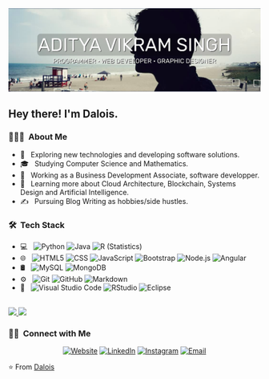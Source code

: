 

<img src="https://raw.githubusercontent.com/AVS1508/AVS1508/master/assets/Aditya%20Vikram%20Singh%20Banner.png">

<h2> Hey there! I'm Dalois.</h2>

<h3> 👨🏻‍💻 &nbsp;About Me </h3>

- 🤔 &nbsp; Exploring new technologies and developing software solutions.
- 🎓 &nbsp; Studying Computer Science and Mathematics.
- 💼 &nbsp; Working as a Business Development Associate, software developper.
- 🌱 &nbsp; Learning more about Cloud Architecture, Blockchain, Systems Design and Artificial Intelligence.
- ✍️ &nbsp; Pursuing Blog Writing as hobbies/side hustles.

<h3> 🛠 &nbsp;Tech Stack</h3>

- 💻 &nbsp;
  ![Python](https://img.shields.io/badge/-Python-333333?style=flat&logo=python)
  ![Java](https://img.shields.io/badge/-Java-333333?style=flat&logo=Java&logoColor=007396)
  ![R (Statistics)](https://img.shields.io/badge/-R-333333?style=flat&logo=R&logoColor=276DC3)
- 🌐 &nbsp;
  ![HTML5](https://img.shields.io/badge/-HTML5-333333?style=flat&logo=HTML5)
  ![CSS](https://img.shields.io/badge/-CSS-333333?style=flat&logo=CSS3&logoColor=1572B6)
  ![JavaScript](https://img.shields.io/badge/-JavaScript-333333?style=flat&logo=javascript)
  ![Bootstrap](https://img.shields.io/badge/-Bootstrap-333333?style=flat&logo=bootstrap&logoColor=563D7C)
  ![Node.js](https://img.shields.io/badge/-Node.js-333333?style=flat&logo=node.js)
  ![Angular](https://img.shields.io/badge/-angular-333333?style=flat&logo=angular)
- 🛢 &nbsp;
  ![MySQL](https://img.shields.io/badge/-MySQL-333333?style=flat&logo=mysql)
  ![MongoDB](https://img.shields.io/badge/-MongoDB-333333?style=flat&logo=mongodb)
- ⚙️ &nbsp;
  ![Git](https://img.shields.io/badge/-Git-333333?style=flat&logo=git)
  ![GitHub](https://img.shields.io/badge/-GitHub-333333?style=flat&logo=github)
  ![Markdown](https://img.shields.io/badge/-Markdown-333333?style=flat&logo=markdown)
- 🔧 &nbsp;
  ![Visual Studio Code](https://img.shields.io/badge/-Visual%20Studio%20Code-333333?style=flat&logo=visual-studio-code&logoColor=007ACC)
  ![RStudio](https://img.shields.io/badge/-RStudio-333333?style=flat&logo=rstudio)
  ![Eclipse](https://img.shields.io/badge/-Eclipse-333333?style=flat&logo=eclipse-ide&logoColor=2C2255)

<br/>

<a href="https://github.com/Dalois-30">
  <img height="180em" src="https://github-readme-stats.vercel.app/api?username=Dalois-30&theme=buefy&show_icons=true" />
  <img height="180em" src="https://github-readme-stats.vercel.app/api/top-langs/?username=Dalois-30&theme=buefy&layout=compact" />
</a>

<br/>

<h3> 🤝🏻 &nbsp;Connect with Me </h3>

<p align="center">
<a href="https://www.daltek.com/"><img alt="Website" src="https://img.shields.io/badge/Website-www.daltek.com-blue?style=flat-square&logo=google-chrome"></a>
<a href="https://www.linkedin.com/in/nguenang-tapi-claude-dalois/"><img alt="LinkedIn" src="https://img.shields.io/badge/LinkedIn-ClaudeNguenang-blue?style=flat-square&logo=linkedin"></a>
<a href="https://www.instagram.com/claudetapi/"><img alt="Instagram" src="https://img.shields.io/badge/Instagram-claudetapi-blue?style=flat-square&logo=instagram"></a>
<a href="mailto:daloisnguenang@yahoo.com"><img alt="Email" src="https://img.shields.io/badge/Email- daloisnguenang@yahoo.com?style=flat-square&logo=gmail"></a>
</p>

⭐️ From [Dalois](https://github.com/Dalois-30)
